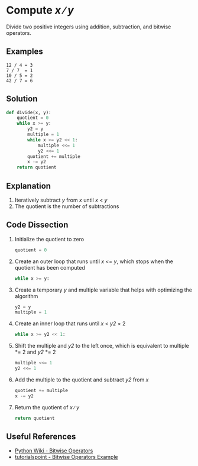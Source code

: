 # Compute _x_ &#8725; _y_
Divide two positive integers using addition, subtraction, and bitwise operators.

## Examples
```
12 / 4 = 3
7 / 7  = 1
10 / 5 = 2
42 / 7 = 6
```

## Solution
```python
def divide(x, y):
    quotient = 0
    while x >= y:
        y2 = y
        multiple = 1
        while x >= y2 << 1:
            multiple <<= 1
            y2 <<= 1
        quotient += multiple
        x -= y2
    return quotient
```

## Explanation
1. Iteratively subtract _y_ from _x_ until _x_ < _y_
2. The quotient is the number of subtractions

## Code Dissection
1. Initialize the quotient to zero
    ```python
    quotient = 0
    ```
2. Create an outer loop that runs until _x_ <= _y_, which stops when the quotient has been computed
    ```python
    while x >= y:
    ```
3. Create a temporary _y_ and multiple variable that helps with optimizing the algorithm
    ```python
    y2 = y
    multiple = 1
    ```
4. Create an inner loop that runs until _x_ < _y2_ &times; 2
    ``` python
    while x >= y2 << 1:
    ```
5. Shift the multiple and _y2_ to the left once, which is equivalent to multiple *= 2 and _y2_ *= 2
    ```python
    multiple <<= 1
    y2 <<= 1
    ```
6. Add the multiple to the quotient and subtract _y2_ from _x_
    ```python
    quotient += multiple
    x -= y2
    ```
7. Return the quotient of _x_ &#8725; _y_
    ```python
    return quotient
    ```

## Useful References
* [Python Wiki - Bitwise Operators](https://wiki.python.org/moin/BitwiseOperators)
* [tutorialspoint - Bitwise Operators Example](https://www.tutorialspoint.com/python/bitwise_operators_example.htm)
